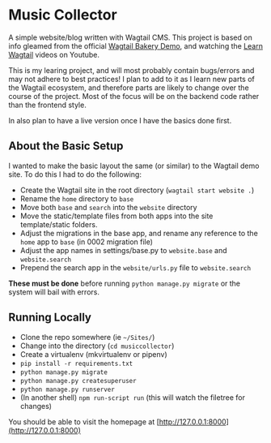 # Music Collector

A simple website/blog written with Wagtail CMS. This project is based on info gleamed from
the official [Wagtail Bakery Demo](https://github.com/wagtail/bakerydemo), and watching the
[Learn Wagtail](https://www.youtube.com/playlist?list=PLMQHMcNi6ocsS8Bfnuy_IDgJ4bHRRrvub) videos on Youtube.

This is my learing project, and will most probably contain bugs/errors and may not adhere to best practices! I
plan to add to it as I learn new parts of the Wagtail ecosystem, and therefore parts are likely to change over
the course of the project. Most of the focus will be on the backend code rather than the frontend style.

In also plan to have a live version once I have the basics done first.

## About the Basic Setup
I wanted to make the basic layout the same (or similar) to the Wagtail demo site. To do this I had to do the following:

- Create the Wagtail site in the root directory (`wagtail start website .`)
- Rename the `home` directory to `base`
- Move both `base` and `search` into the `website` directory
- Move the static/template files from both apps into the site template/static folders.
- Adjust the migrations in the base app, and rename any reference to the `home` app to `base` (in 0002 migration file)
- Adjust the app names in settings/base.py to `website.base` and `website.search`
- Prepend the search app in the `website/urls.py` file to `website.search`

**These must be done** before running `python manage.py migrate` or the system will bail with errors.

## Running Locally
- Clone the repo somewhere (ie `~/Sites/`)
- Change into the directory (`cd musiccollector`)
- Create a virtualenv (mkvirtualenv or pipenv)
- `pip install -r requirements.txt`
- `python manage.py migrate`
- `python manage.py createsuperuser`
- `python manage.py runserver`
- (In another shell) `npm run-script run` (this will watch the filetree for changes)

You should be able to visit the homepage at [http://127.0.0.1:8000](http://127.0.0.1:8000)